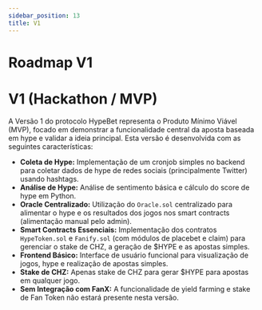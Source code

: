 ```yaml
---
sidebar_position: 13
title: V1
---
```


# Roadmap V1


# V1 (Hackathon / MVP)

A Versão 1 do protocolo HypeBet representa o Produto Mínimo Viável (MVP), focado em demonstrar a funcionalidade central da aposta baseada em hype e validar a ideia principal. Esta versão é desenvolvida com as seguintes características:

*   **Coleta de Hype:** Implementação de um cronjob simples no backend para coletar dados de hype de redes sociais (principalmente Twitter) usando hashtags.
*   **Análise de Hype:** Análise de sentimento básica e cálculo do score de hype em Python.
*   **Oracle Centralizado:** Utilização do `Oracle.sol` centralizado para alimentar o hype e os resultados dos jogos nos smart contracts (alimentação manual pelo admin).
*   **Smart Contracts Essenciais:** Implementação dos contratos `HypeToken.sol` e `Fanify.sol` (com módulos de placebet e claim) para gerenciar o stake de CHZ, a geração de $HYPE e as apostas simples.
*   **Frontend Básico:** Interface de usuário funcional para visualização de jogos, hype e realização de apostas simples.
*   **Stake de CHZ:** Apenas stake de CHZ para gerar $HYPE para apostas em qualquer jogo.
*   **Sem Integração com FanX:** A funcionalidade de yield farming e stake de Fan Token não estará presente nesta versão.

